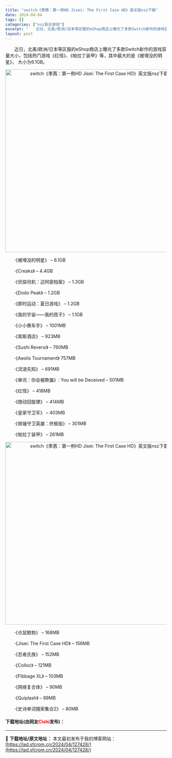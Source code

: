 ```yaml
---
title: "switch《季茜：第一例HD Jisei: The First Case HD》英文版nsz下载"
date: 2024-04-04
tags: []
categories: ["nsz英日游戏"]
excerpt: "　　近日，北美/欧洲/日本等区服的eShop商店上曝光了多款Switch新作的游戏容量大小，包括热门游戏《红怪》、《帕拉丁装甲》等，其中最大的是《被埋没的明星》， 大小为6.1GB。 　　&middot;《被埋没的明星》 &ndash; 6.1GB 　　&middot;《Creaks》 &amp;ndash&hellip;"
layout: post
---
```


 <p>　　近日，北美/欧洲/日本等区服的eShop商店上曝光了多款Switch新作的游戏容量大小，包括热门游戏《红怪》、《帕拉丁装甲》等，其中最大的是《被埋没的明星》， 大小为6.1GB。</p> <p align="center"><img align="" border="0" src="https://lad.sfcrom.cn/wp-content/uploads/2024/04/20240404_660ead36bfa9d.webp" width="570" alt="switch《季茜：第一例HD Jisei: The First Case HD》英文版nsz下载" /></p> <p>　　&middot;《被埋没的明星》 &ndash; 6.1GB</p> <p>　　&middot;《Creaks》 &ndash; 4.4GB</p> <p>　　&middot;《侦探司机：迈阿密档案》 &ndash; 1.3GB</p> <p>　　&middot;《Dodo Peak》 &ndash; 1.2GB</p> <p>　　&middot;《即时运动：夏日游戏》 &ndash; 1.2GB</p> <p>　　&middot;《我的宇宙&mdash;&mdash;我的孩子》 &ndash; 1.1GB</p> <p>　　&middot;《小小赛车手》 &ndash; 1001MB</p> <p>　　&middot;《索斯酒店》 &ndash; 923MB</p> <p>　　&middot;《Sushi Reversi》 &ndash; 760MB</p> <p>　　&middot;《Aeolis Tournament》 757MB</p> <p>　　&middot;《流浪先知》 &ndash; 691MB</p> <p>　　&middot;《审讯：你会被欺骗》: You will be Deceived &ndash; 501MB</p> <p>　　&middot;《红怪》 &ndash; 418MB</p> <p>　　&middot;《随动回旋镖》 &ndash; 414MB</p> <p>　　&middot;《皇家守卫军》 &ndash; 403MB</p> <p>　　&middot;《铁锤守卫英雄：终极版》 &ndash; 301MB</p> <p>　　&middot;《帕拉丁装甲》 &ndash; 261MB</p> <p align="center"><img align="" border="0" src="https://lad.sfcrom.cn/wp-content/uploads/2024/04/20240404_660ead372ebf8.webp" width="570" alt="switch《季茜：第一例HD Jisei: The First Case HD》英文版nsz下载" /></p> <p>　　&middot;《仓鼠鲍勃》 &ndash; 168MB</p> <p>　　&middot;《Jisei: The First Case HD》 &ndash; 156MB</p> <p>　　&middot;《忍者氏族》 &ndash; 152MB</p> <p>　　&middot;《Colloc》 &ndash; 121MB</p> <p>　　&middot;《Fibbage XL》 &ndash; 103MB</p> <p>　　&middot;《网络复合体》 &ndash; 90MB</p> <p>　　&middot;《Quiplash》 &ndash; 89MB</p> <p>　　&middot;《史诗单词搜索集合2》 &ndash; 80MB</p> <p><h4>下载地址(由网友<font color="red">Cishi</font>发布)：</h4></p> 

---
📖 **下载地址/原文地址：** 本文最初发布于我的博客网站：[https://lad.sfcrom.cn/2024/04/127428/](https://lad.sfcrom.cn/2024/04/127428/)
